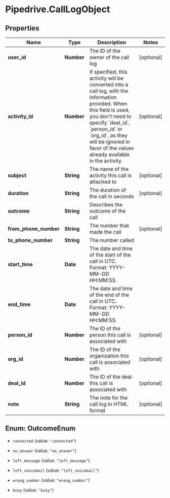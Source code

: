 # Pipedrive.CallLogObject

## Properties

Name | Type | Description | Notes
------------ | ------------- | ------------- | -------------
**user_id** | **Number** | The ID of the owner of the call log | [optional] 
**activity_id** | **Number** | If specified, this activity will be converted into a call log, with the information provided. When this field is used, you don&#39;t need to specify &#x60;deal_id&#x60;, &#x60;person_id&#x60; or &#x60;org_id&#x60;, as they will be ignored in favor of the values already available in the activity. | [optional] 
**subject** | **String** | The name of the activity this call is attached to | [optional] 
**duration** | **String** | The duration of the call in seconds | [optional] 
**outcome** | **String** | Describes the outcome of the call | 
**from_phone_number** | **String** | The number that made the call | [optional] 
**to_phone_number** | **String** | The number called | 
**start_time** | **Date** | The date and time of the start of the call in UTC. Format: YYYY-MM-DD HH:MM:SS. | 
**end_time** | **Date** | The date and time of the end of the call in UTC. Format: YYYY-MM-DD HH:MM:SS. | 
**person_id** | **Number** | The ID of the person this call is associated with | [optional] 
**org_id** | **Number** | The ID of the organization this call is associated with | [optional] 
**deal_id** | **Number** | The ID of the deal this call is associated with | [optional] 
**note** | **String** | The note for the call log in HTML format | [optional] 



## Enum: OutcomeEnum


* `connected` (value: `"connected"`)

* `no_answer` (value: `"no_answer"`)

* `left_message` (value: `"left_message"`)

* `left_voicemail` (value: `"left_voicemail"`)

* `wrong_number` (value: `"wrong_number"`)

* `busy` (value: `"busy"`)




